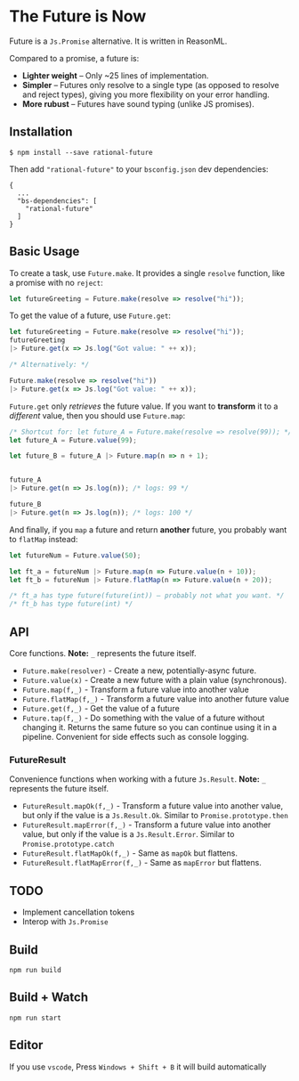 # The Future is Now

Future is a `Js.Promise` alternative. It is written in ReasonML.

Compared to a promise, a future is:

- **Lighter weight** – Only ~25 lines of implementation.
- **Simpler** – Futures only resolve to a single type (as opposed to resolve and reject types), giving you more flexibility on your error handling.
- **More rubust** – Futures have sound typing (unlike JS promises).

## Installation

```
$ npm install --save rational-future
```

Then add `"rational-future"` to your `bsconfig.json` dev dependencies:

```
{
  ...
  "bs-dependencies": [
    "rational-future"
  ]
}
```

## Basic Usage

To create a task, use `Future.make`. It provides a single `resolve` function, like a promise with no `reject`:

```js
let futureGreeting = Future.make(resolve => resolve("hi"));
```

To get the value of a future, use `Future.get`:

```js
let futureGreeting = Future.make(resolve => resolve("hi"));
futureGreeting
|> Future.get(x => Js.log("Got value: " ++ x));

/* Alternatively: */

Future.make(resolve => resolve("hi"))
|> Future.get(x => Js.log("Got value: " ++ x));
```

`Future.get` only *retrieves* the future value. If you want to **transform** it to a *different* value, then you should use `Future.map`:

```js
/* Shortcut for: let future_A = Future.make(resolve => resolve(99)); */
let future_A = Future.value(99);

let future_B = future_A |> Future.map(n => n + 1);


future_A
|> Future.get(n => Js.log(n)); /* logs: 99 */

future_B
|> Future.get(n => Js.log(n)); /* logs: 100 */
```

And finally, if you `map` a future and return **another** future, you probably want to `flatMap` instead:

```js
let futureNum = Future.value(50);

let ft_a = futureNum |> Future.map(n => Future.value(n + 10));
let ft_b = futureNum |> Future.flatMap(n => Future.value(n + 20));

/* ft_a has type future(future(int)) – probably not what you want. */
/* ft_b has type future(int) */
```

## API

Core functions. **Note:** `_` represents the future itself.

- `Future.make(resolver)` - Create a new, potentially-async future.
- `Future.value(x)` - Create a new future with a plain value (synchronous).
- `Future.map(f,_)` - Transform a future value into another value
- `Future.flatMap(f,_)` - Transform a future value into another future value
- `Future.get(f,_)` - Get the value of a future
- `Future.tap(f,_)` - Do something with the value of a future without changing it. Returns the same future so you can continue using it in a pipeline. Convenient for side effects such as console logging.

### FutureResult

Convenience functions when working with a future `Js.Result`. **Note:** `_` represents the future itself.

- `FutureResult.mapOk(f,_)` - Transform a future value into another value, but only if the value is a `Js.Result.Ok`. Similar to `Promise.prototype.then`
- `FutureResult.mapError(f,_)` - Transform a future value into another value, but only if the value is a `Js.Result.Error`. Similar to `Promise.prototype.catch`
- `FutureResult.flatMapOk(f,_)` - Same as `mapOk` but flattens.
- `FutureResult.flatMapError(f,_)` - Same as `mapError` but flattens.

## TODO

- Implement cancellation tokens
- Interop with `Js.Promise`

## Build
```
npm run build
```

## Build + Watch

```
npm run start
```

## Editor
If you use `vscode`, Press `Windows + Shift + B` it will build automatically
